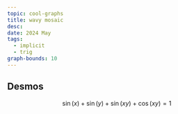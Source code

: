 ```yaml
---
topic: cool-graphs
title: wavy mosaic
desc: 
date: 2024 May
tags:
  - implicit
  - trig
graph-bounds: 10
---
```



## Desmos
```math
\sin\left(x\right)+\sin\left(y\right)+\sin\left(xy\right)+\cos\left(xy\right)=1
```

